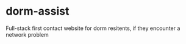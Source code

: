 # dorm-assist
 Full-stack first contact website for dorm resitents, if they encounter a network problem
